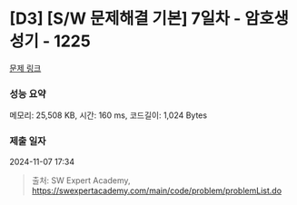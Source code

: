 # [D3] [S/W 문제해결 기본] 7일차 - 암호생성기 - 1225 

[문제 링크](https://swexpertacademy.com/main/code/problem/problemDetail.do?contestProbId=AV14uWl6AF0CFAYD) 

### 성능 요약

메모리: 25,508 KB, 시간: 160 ms, 코드길이: 1,024 Bytes

### 제출 일자

2024-11-07 17:34



> 출처: SW Expert Academy, https://swexpertacademy.com/main/code/problem/problemList.do